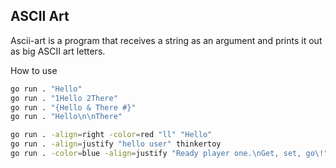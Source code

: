 ## ASCII Art

Ascii-art is a program that receives a string as an argument and prints it out as big ASCII art letters.

How to use 
```bash
go run . "Hello"
go run . "1Hello 2There"
go run . "{Hello & There #}"
go run . "Hello\n\nThere"

go run . -align=right -color=red "ll" "Hello"
go run . -align=justify "hello user" thinkertoy
go run . -color=blue -align=justify "Ready player one.\nGet, set, go\!"

```